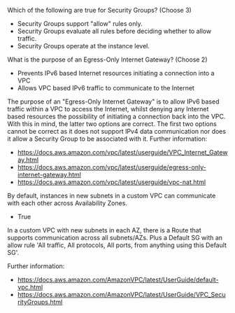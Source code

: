 Which of the following are true for Security Groups? (Choose 3)
* Security Groups support "allow" rules only.
* Security Groups evaluate all rules before deciding whether to allow traffic.
* Security Groups operate at the instance level.

What is the purpose of an Egress-Only Internet Gateway? (Choose 2)
* Prevents IPv6 based Internet resources initiating a connection into a VPC
* Allows VPC based IPv6 traffic to communicate to the Internet

The purpose of an "Egress-Only Internet Gateway" is to allow IPv6 based traffic within a VPC to access the Internet, whilst denying any Internet based resources the possibility of initiating a connection back into the VPC. With this in mind, the latter two options are correct. The first two options cannot be correct as it does not support IPv4 data communication nor does it allow a Security Group to be associated with it.
Further information:
* https://docs.aws.amazon.com/vpc/latest/userguide/VPC_Internet_Gateway.html
* https://docs.aws.amazon.com/vpc/latest/userguide/egress-only-internet-gateway.html
* https://docs.aws.amazon.com/vpc/latest/userguide/vpc-nat.html

By default, instances in new subnets in a custom VPC can communicate with each other across Availability Zones.
* True

In a custom VPC with new subnets in each AZ, there is a Route that supports communication across all subnets/AZs. Plus a Default SG with an allow rule 'All traffic, All protocols, All ports, from anything using this Default SG'.

Further information:
* https://docs.aws.amazon.com/AmazonVPC/latest/UserGuide/default-vpc.html
* https://docs.aws.amazon.com/AmazonVPC/latest/UserGuide/VPC_SecurityGroups.html
